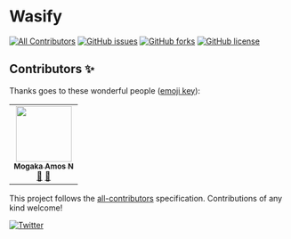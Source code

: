 # Wasify 
<!-- ALL-CONTRIBUTORS-BADGE:START - Do not remove or modify this section -->
[![All Contributors](https://img.shields.io/badge/all_contributors-1-orange.svg?style=flat-square)](#contributors-)
[![GitHub issues](https://img.shields.io/github/issues/Mogakamo/wasify-pwa)](https://github.com/Mogakamo/wasify-pwa/issues)
[![GitHub forks](https://img.shields.io/github/forks/Mogakamo/wasify-pwa)](https://github.com/Mogakamo/wasify-pwa/network)
[![GitHub license](https://img.shields.io/github/license/Mogakamo/wasify-pwa)](https://github.com/Mogakamo/wasify-pwa)

<!-- ALL-CONTRIBUTORS-BADGE:END -->

## Contributors ✨

Thanks goes to these wonderful people ([emoji key](https://allcontributors.org/docs/en/emoji-key)):

<!-- ALL-CONTRIBUTORS-LIST:START - Do not remove or modify this section -->
<!-- prettier-ignore-start -->
<!-- markdownlint-disable -->
<table>
  <tr>
    <td align="center"><a href="https://github.com/Mogakamo"><img src="https://avatars.githubusercontent.com/u/61131314?v=4?s=100" width="100px;" alt=""/><br /><sub><b>Mogaka Amos N</b></sub></a><br /><a href="#design-Mogakamo" title="Design">🎨</a> <a href="#maintenance-Mogakamo" title="Maintenance">🚧</a></td>
  </tr>
</table>

<!-- markdownlint-restore -->
<!-- prettier-ignore-end -->

<!-- ALL-CONTRIBUTORS-LIST:END -->

This project follows the [all-contributors](https://github.com/all-contributors/all-contributors) specification. Contributions of any kind welcome!

[![Twitter](https://img.shields.io/twitter/url?style=social&url=https%3A%2F%2Ftwitter.com%2Fm_ogakadev)](https://twitter.com/intent/tweet?text=Wow:&url=https%3A%2F%2Fgithub.com%2FMogakamo%2Fwasify-pwa)
